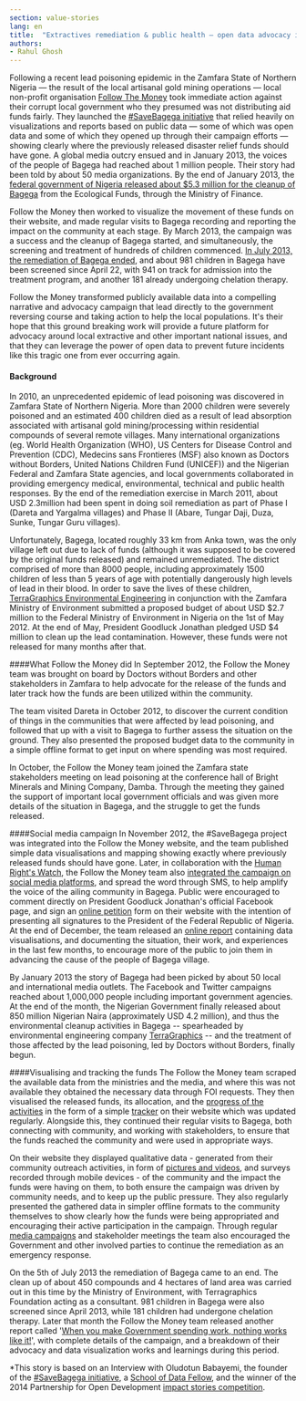 ```yaml
---
section: value-stories
lang: en
title:  "Extractives remediation & public health — open data advocacy in Nigeria"
authors:
- Rahul Ghosh
---
```


Following a recent lead poisoning epidemic in the Zamfara State of Northern Nigeria — the result of the local artisanal gold mining operations — local non-profit organisation [Follow The Money](http://followthemoneyng.org/) took immediate action against their corrupt local government who they presumed was not distributing aid funds fairly. They launched the [#SaveBagega initiative](http://followthemoneyng.org/savebagega.html) that relied heavily on visualizations and reports based on public data — some of which was open data and some of which they opened up through their campaign efforts — showing clearly where the previously released disaster relief funds should have gone. A global media outcry ensued and in January 2013, the voices of the people of Bagega had reached about 1 million people. Their story had been told by about 50 media organizations. By the end of January 2013, the [federal government of Nigeria released about $5.3 million for the cleanup of Bagega](http://www.premiumtimesng.com/regional/120165-lead-poison-remediation-of-bagega-community-commences.html) from the Ecological Funds, through the Ministry of Finance.

Follow the Money then worked to visualize the movement of these funds on their website, and made regular visits to Bagega recording and reporting the impact on the community at each stage. By March 2013, the campaign was a success and the cleanup of Bagega started, and simultaneously, the screening and treatment of hundreds of children commenced. [In July 2013, the remediation of Bagega ended](http://thestar.blogs.com/worlddaily/2013/07/at-long-last-some-good-news-for-the-lead-poisoned-children-of-bagega.html), and about 981 children in Bagega have been screened since April 22, with 941 on track for admission into the treatment program, and another 181 already undergoing chelation therapy.

Follow the Money transformed publicly available data into a compelling narrative and advocacy campaign that lead directly to the government reversing course and taking action to help the local populations. It's their hope that this ground breaking work will provide a future platform for advocacy around local extractive and other important national issues, and that they can leverage the power of open data to prevent future incidents like this tragic one from ever occurring again.

#### Background
In 2010, an unprecedented epidemic of lead poisoning was discovered in Zamfara State of Northern Nigeria. More than 2000 children were severely poisoned and an estimated 400 children died as a result of lead absorption associated with artisanal gold mining/processing within residential compounds of several remote villages. Many international organizations (eg. World Health Organization (WHO), US Centers for Disease Control and Prevention (CDC), Medecins sans Frontieres (MSF) also known as Doctors without Borders, United Nations Children Fund (UNICEF)) and the Nigerian Federal and Zamfara State agencies, and local governments collaborated in providing emergency medical, environmental, technical and public health responses. By the end of the remediation exercise in March 2011, about USD 2.3million had been spent in doing soil remediation as part of Phase I (Dareta and Yargalma villages) and Phase II (Abare, Tungar Daji, Duza, Sunke, Tungar Guru villages). 

Unfortunately, Bagega, located roughly 33 km from Anka town, was the only village left out due to lack of funds (although it was supposed to be covered by the original funds released) and remained unremediated. The district comprised of more than 8000 people, including approximately 1500 children of less than 5 years of age with potentially dangerously high levels of lead in their  blood. In order to save the lives of these children, [TerraGraphics Environmental Engineering](http://www.tgenviro.com/) in conjunction with the Zamfara Ministry of Environment submitted a proposed budget of about USD $2.7 million to the Federal Ministry of Environment in Nigeria on the 1st of May 2012. At the end of May, President Goodluck Jonathan pledged USD $4 million to clean up the lead contamination. However, these funds were not released for many months after that.

####What Follow the Money did
In September 2012, the Follow the Money team was brought on board by Doctors without Borders and other stakeholders in Zamfara to help advocate for the release of the funds and later track how the funds are been utilized within the community. 

The team visited Dareta in October 2012, to discover the current condition of things in the communities that were affected by lead poisoning, and followed that up with a visit to Bagega to further assess the situation on the ground. They also presented the proposed budget data to the community in a simple offline format to get input on where spending was most required.

In October, the Follow the Money team joined the Zamfara state stakeholders meeting on lead poisoning at the conference hall of Bright Minerals and Mining Company, Damba. Through the meeting they gained the support of important local government officials and was given more details of the situation in Bagega, and the struggle to get the funds released. 

####Social media campaign
In November 2012, the #SaveBagega project was integrated into the Follow the Money website, and the team published simple data visualisations and mapping showing exactly where previously released funds should have gone. Later, in collaboration with the [Human Right's Watch](http://www.hrw.org/), the Follow the Money team also [integrated the campaign on social media platforms](http://www.hrw.org/news/2012/12/06/ask-nigeria-s-president-what-happened-4-million), and spread the word through SMS, to help amplify the voice of the ailing community in Bagega. Public were encouraged to comment directly on President Goodluck Jonathan's official Facebook page, and sign an [online petition](http://2.bp.blogspot.com/-EPw12wIbWR0/UTYxpXOA2yI/AAAAAAAABnI/DJ_KPHmTW8s/s1600/save5.jpg) form on their website with the intention of presenting all signatures to the President of the Federal Republic of Nigeria. At the end of December, the team released an [online report](http://followthemoneyng.org/savebagega1.pdf) containing data visualisations, and documenting the situation, their work, and experiences in the last few months, to encourage more of the public to join them in advancing the cause of the people of Bagega village. 

By January 2013 the story of Bagega had been picked by about 50 local and international media outlets. The Facebook and Twitter campaigns reached about 1,000,000 people including important government agencies. At the end of the month, the Nigerian Government finally released about 850 million Nigerian Naira (approximately USD 4.2 million), and thus the environmental cleanup activities in Bagega -- spearheaded by environmental engineering company [TerraGraphics](http://www.terragraphics.com/) -- and the treatment of those affected by the lead poisoning, led by Doctors without Borders, finally begun. 

####Visualising and tracking the funds
The Follow the Money team scraped the available data from the ministries and the media, and where this was not available they obtained the necessary data through FOI requests. They then visualised the released funds, its allocation, and the [progress of the activities](http://followthemoneyng.org/ftm_app3.jpg) in the form of a simple [tracker](http://followthemoneyng.org/ftm_app3.jpg) on their website which was updated regularly. Alongside this, they continued their regular visits to Bagega, both connecting with community, and working with stakeholders, to ensure that the funds reached the community and were used in appropriate ways. 

On their website they displayed qualitative data - generated from their community outreach activities, in form of [pictures and videos](http://followthemoneyng.org/savebagega.html), and surveys recorded through mobile devices - of the community and the impact the funds were having on them, to both ensure the campaign was driven by community needs, and to keep up the public pressure. They also regularly presented the gathered data in simpler offline formats to the community themselves to show clearly how the funds were being appropriated and encouraging their active participation in the campaign. Through regular [media campaigns](http://storychallenge.pageflow.io/the-app-that-saved-1000-children#4683) and stakeholder meetings the team also encouraged the Government and other involved parties to continue the remediation as an emergency response.

On the 5th of July 2013 the remediation of Bagega came to an end. The clean up of about 450 compounds and 4 hectares of land area was carried out in this time by the Ministry of Environment, with Terragraphics Foundation acting as a consultant. 981 children in Bagega were also screened since April 2013, while 181 children had undergone chelation therapy. Later that month the Follow the Money team released another report called '[When you make Government spending work, nothing works like it!](http://followthemoneyng.org/savebagega2.pdf)', with complete details of the campaign, and a breakdown of their advocacy and data visualization works and learnings during this period.

*This story is based on an Interview with Oludotun Babayemi, the founder of the [#SaveBagega initiative](http://followthemoneyng.org/savebagega.html), a [School of Data Fellow](http://schoolofdata.org/fellowship-programme/class-of-2014/), and the winner of the 2014 Partnership for Open Development [impact stories competition](http://blog.okfn.org/2014/02/20/enter-the-partnership-for-open-datas-impact-stories-competition/).
